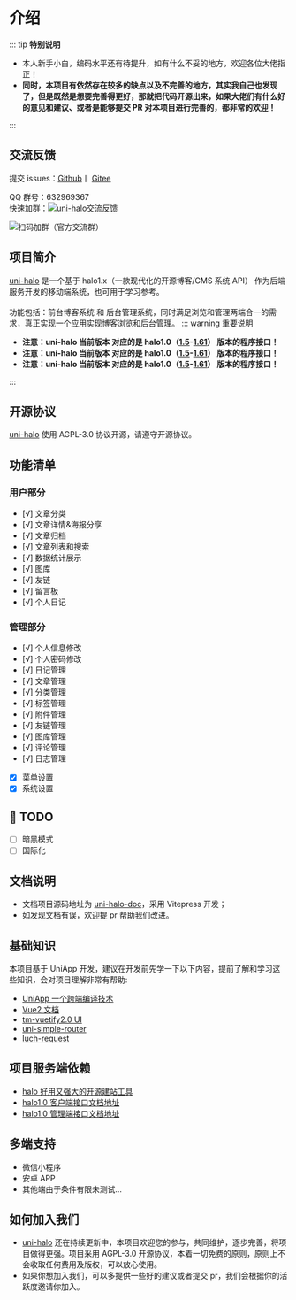 # 介绍

::: tip **特别说明**

- 本人新手小白，编码水平还有待提升，如有什么不妥的地方，欢迎各位大佬指正！
- **同时，本项目有依然存在较多的缺点以及不完善的地方，其实我自己也发现了，但是既然是想要完善得更好，那就把代码开源出来，如果大佬们有什么好的意见和建议、或者是能够提交 PR 对本项目进行完善的，都非常的欢迎！**

:::

## 交流反馈

提交 issues：[Github](https://github.com/ialley-workshop-open/uni-halo/issues)丨
[Gitee](https://gitee.com/ialley-workshop-open/uni-halo/issues)
<br/>

QQ 群号：632969367
<br/>快速加群：<a target="_blank" href="https://qm.qq.com/cgi-bin/qm/qr?k=cuam7lhrB_vHuvjw2mzUO1sOKdF9KRyM&jump_from=webapi&authKey=d6bJhNaqupTTfoMDWDIeYUTAs44Ax7p64SsM/5NRtFhXE09YexDO15Izuyth6XAi"><img style="border-radius:0;display:inline;" border="0" src="//pub.idqqimg.com/wpa/images/group.png" alt="uni-halo交流反馈" title="uni-halo交流反馈"></a>
<br/>

![扫码加群（官方交流群）](https://img.925i.cn/file/b83b9e79695779c4344f3.png)

## 项目简介

[uni-halo](ttps://gitee.com/ialley-workshop-open/uni-halo) 是一个基于 halo1.x（一款现代化的开源博客/CMS 系统 API） 作为后端服务开发的移动端系统，也可用于学习参考。
<br/><br/>
功能包括：前台博客系统 和 后台管理系统，同时满足浏览和管理两端合一的需求，真正实现一个应用实现博客浏览和后台管理。
::: warning 重要说明

- **注意：uni-halo 当前版本 对应的是 halo1.0（<a href="https://docs.halo.run/1.5" target="_blank" title="1.5">1.5</a>-<a href="https://docs.halo.run/1.6" target="_blank" title="1.6">1.61</a>） 版本的程序接口！**
- **注意：uni-halo 当前版本 对应的是 halo1.0（<a href="https://docs.halo.run/1.5" target="_blank" title="1.5">1.5</a>-<a href="https://docs.halo.run/1.6" target="_blank" title="1.6">1.61</a>） 版本的程序接口！**
- **注意：uni-halo 当前版本 对应的是 halo1.0（<a href="https://docs.halo.run/1.5" target="_blank" title="1.5">1.5</a>-<a href="https://docs.halo.run/1.6" target="_blank" title="1.6">1.61</a>） 版本的程序接口！**

:::

## 开源协议

[uni-halo](ttps://gitee.com/ialley-workshop-open/uni-halo) 使用 AGPL-3.0 协议开源，请遵守开源协议。

## 功能清单

### 用户部分

- [√] 文章分类
- [√] 文章详情&海报分享
- [√] 文章归档
- [√] 文章列表和搜索
- [√] 数据统计展示
- [√] 图库
- [√] 友链
- [√] 留言板
- [√] 个人日记

### 管理部分

- [√] 个人信息修改
- [√] 个人密码修改
- [√] 日记管理
- [√] 文章管理
- [√] 分类管理
- [√] 标签管理
- [√] 附件管理
- [√] 友链管理
- [√] 图库管理
- [√] 评论管理
- [√] 日志管理
- [x] 菜单设置
- [x] 系统设置

## 📃 TODO

- [ ] 暗黑模式
- [ ] 国际化

## 文档说明

- 文档项目源码地址为 [uni-halo-doc](https://gitee.com/ialley-workshop-open/uni-halo-doc)，采用 Vitepress 开发；
- 如发现文档有误，欢迎提 pr 帮助我们改进。

## 基础知识

本项目基于 UniApp 开发，建议在开发前先学一下以下内容，提前了解和学习这些知识，会对项目理解非常有帮助:

- [UniApp 一个跨端编译技术](https://uniapp.dcloud.net.cn/)
- [Vue2 文档](https://v2.cn.vuejs.org/)
- [tm-vuetify2.0 UI](https://j√2d.cn/)
- [uni-simple-router](https://hhyang.cn/v2/)
- [luch-request](https://www.quanzhan.co/luch-request/)

## 项目服务端依赖

- [halo 好用又强大的开源建站工具](https://halo.run/)
- [halo1.0 客户端接口文档地址](https://api.halo.run/content-api.html)
- [halo1.0 管理端接口文档地址](https://api.halo.run/admin-api.html)

## 多端支持

- 微信小程序
- 安卓 APP
- 其他端由于条件有限未测试...

## 如何加入我们

- [uni-halo](ttps://gitee.com/ialley-workshop-open/uni-halo) 还在持续更新中，本项目欢迎您的参与，共同维护，逐步完善，将项目做得更强。项目采用 AGPL-3.0 开源协议，本着一切免费的原则，原则上不会收取任何费用及版权，可以放心使用。
- 如果你想加入我们，可以多提供一些好的建议或者提交 pr，我们会根据你的活跃度邀请你加入。
